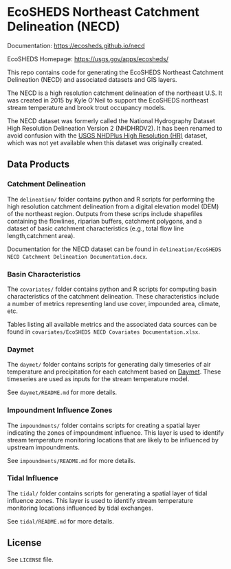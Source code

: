 EcoSHEDS Northeast Catchment Delineation (NECD)
===============================================

Documentation: https://ecosheds.github.io/necd

EcoSHEDS Homepage: https://usgs.gov/apps/ecosheds/

This repo contains code for generating the EcoSHEDS Northeast Catchment Delineation (NECD) and associated datasets and GIS layers.

The NECD is a high resolution catchment delineation of the northeast U.S. It was created in 2015 by Kyle O'Neil to support the EcoSHEDS northeast stream temperature and brook trout occupancy models.

The NECD dataset was formerly called the National Hydrography Dataset High Resolution Delineation Version 2 (NHDHRDV2). It has been renamed to avoid confusion with the [USGS NHDPlus High Resolution (HR)](https://www.usgs.gov/national-hydrography/nhdplus-high-resolution) dataset, which was not yet available when this dataset was originally created.

## Data Products

### Catchment Delineation

The `delineation/` folder contains python and R scripts for performing the high resolution catchment delineation from a digital elevation model (DEM) of the northeast region. Outputs from these scrips include shapefiles containing the flowlines, riparian buffers, catchment polygons, and a dataset of basic catchment characteristics (e.g., total flow line length,catchment area).

Documentation for the NECD dataset can be found in `delineation/EcoSHEDS NECD Catchment Delineation Documentation.docx`.

### Basin Characteristics

The `covariates/` folder contains python and R scripts for computing basin characteristics of the catchment delineation. These characteristics include a number of metrics representing land use cover, impounded area, climate, etc.

Tables listing all available metrics and the associated data sources can be found in `covariates/EcoSHEDS NECD Covariates Documentation.xlsx`.

### Daymet

The `daymet/` folder contains scripts for generating daily timeseries of air temperature and precipitation for each catchment based on [Daymet](https://daymet.ornl.gov/). These timeseries are used as inputs for the stream temperature model.

See `daymet/README.md` for more details.

### Impoundment Influence Zones

The `impoundments/` folder contains scripts for creating a spatial layer indicating the zones of impoundment influence. This layer is used to identify stream temperature monitoring locations that are likely to be influenced by upstream impoundments.

See `impoundments/README.md` for more details.

### Tidal Influence

The `tidal/` folder contains scripts for generating a spatial layer of tidal influence zones. This layer is used to identify stream temperature monitoring locations influenced by tidal exchanges.

See `tidal/README.md` for more details.

## License

See `LICENSE` file.